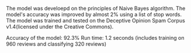 The model was develoepd on the principles of Naive Bayes algorithm. 
The model's accuracy was improved by almost 2% using a list of stop words. 
The model was trained and tested on the Deceptive Opinion Spam Corpus v1.4(licensed under the Creative Commons).

Accuracy of the model: 92.3%
Run time: 1.2 seconds (includes training on 960 reviews and classifying 320 reviews) 
